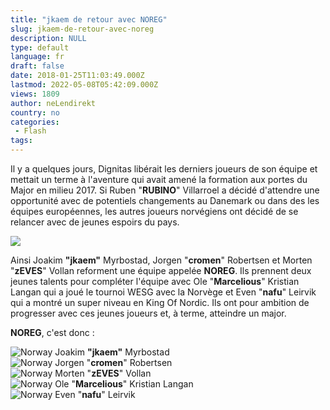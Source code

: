 ```yaml
---
title: "jkaem de retour avec NOREG"
slug: jkaem-de-retour-avec-noreg
description: NULL
type: default
language: fr
draft: false
date: 2018-01-25T11:03:49.000Z
lastmod: 2022-05-08T05:42:09.000Z
views: 1809
author: neLendirekt
country: no
categories:
 - Flash
tags:
---
```

Il y a quelques jours, Dignitas libérait les derniers joueurs de son équipe et mettait un terme à l'aventure qui avait amené la formation aux portes du Major en milieu 2017\. Si Ruben "**RUBINO**" Villarroel a décidé d'attendre une opportunité avec de potentiels changements au Danemark ou dans des les équipes européennes, les autres joueurs norvégiens ont décidé de se relancer avec de jeunes espoirs du pays.

![](https://flickshot-ue.s3.eu-west-2.amazonaws.com/flickshot/article/5a69acbfc464b/images/ylVsSDFNMrDUIa7SHv2v7mBCJRhjtktm2lC4OJJa.jpeg)

Ainsi Joakim **"jkaem"** Myrbostad, Jorgen "**cromen**" Robertsen et Morten "**zEVES**" Vollan reforment une équipe appelée **NOREG**. Ils prennent deux jeunes talents pour compléter l'équipe avec Ole "**Marcelious**" Kristian Langan qui a joué le tournoi WESG avec la Norvège et Even "**nafu**" Leirvik qui a montré un super niveau en King Of Nordic. Ils ont pour ambition de progresser avec ces jeunes joueurs et, à terme, atteindre un major. 

**NOREG**, c'est donc :

![Norway](/images/countries/no.svg)⁠ Joakim **"jkaem"** Myrbostad  
![Norway](/images/countries/no.svg)⁠ Jorgen "**cromen**" Robertsen  
![Norway](/images/countries/no.svg)⁠ Morten "**zEVES**" Vollan  
![Norway](/images/countries/no.svg)⁠ Ole "**Marcelious**" Kristian Langan  
![Norway](/images/countries/no.svg)⁠ Even "**nafu**" Leirvik
